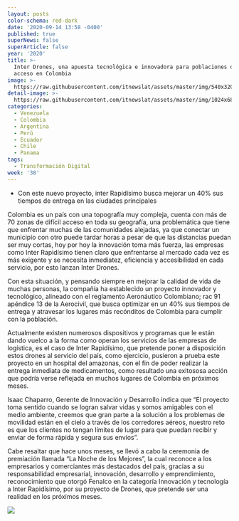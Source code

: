 ```yaml
---
layout: posts
color-schema: red-dark
date: '2020-09-14 13:58 -0400'
published: true
superNews: false
superArticle: false
year: '2020'
title: >-
  Inter Drones, una apuesta tecnológica e innovadora para poblaciones de difícil
  acceso en Colombia
image: >-
  https://raw.githubusercontent.com/itnewslat/assets/master/img/540x320/Rapidisimo-p.jpg
detail-image: >-
  https://raw.githubusercontent.com/itnewslat/assets/master/img/1024x680/Rapidisimo-g.jpg
categories:
  - Venezuela
  - Colombia
  - Argentina
  - Perú
  - Ecuador
  - Chile
  - Panama
tags:
  - Transformación Digital
week: '38'
---
```

- Con este nuevo proyecto, inter Rapidísimo busca mejorar un 40% sus tiempos de entrega en las ciudades principales

Colombia es un país con una topografía muy compleja, cuenta con más de 70 zonas de difícil acceso en toda su geografía, una problemática que tiene que enfrentar muchas de las comunidades alejadas, ya que conectar un municipio con otro puede tardar horas a pesar de que las distancias puedan ser muy cortas, hoy por hoy la innovación toma más fuerza, las empresas como Inter Rapidísimo tienen claro que 
enfrentarse al mercado cada vez es más exigente y se necesita inmediatez, eficiencia y accesibilidad en cada servicio, por esto lanzan Inter Drones.

Con esta situación, y pensando siempre en mejorar la calidad de vida de muchas personas, la compañía ha establecido un proyecto innovador y tecnológico, alineado con el reglamento Aeronáutico Colombiano; rac 91 apéndice 13 de la Aerocivil, que busca optimizar en un 40% sus tiempos de entrega y atravesar los lugares más recónditos de Colombia para cumplir con la población.

Actualmente existen numerosos dispositivos y programas que le están dando vuelco a la forma como operan los servicios de las empresas de logística, es el caso de Inter Rapidísimo, que pretende poner a disposición estos drones al servicio del país, como ejercicio, pusieron a prueba este proyecto en un hospital del amazonas, con el fin de poder realizar la entrega inmediata de medicamentos, como resultado una exitososa acción que podría verse reflejada en muchos lugares de Colombia en próximos meses.

Isaac Chaparro, Gerente de Innovación y Desarrollo indica que “El proyecto toma sentido cuando se logran salvar vidas y somos amigables con el medio ambiente, creemos que gran parte a la solución a los problemas de movilidad están en el cielo a través de los corredores aéreos, nuestro reto es que los clientes no tengan límites de lugar para que puedan recibir y enviar de forma rápida y segura sus envíos”.

Cabe resaltar que hace unos meses, se llevó a cabo la ceremonia de premiación llamada “La Noche de los Mejores”, la cual reconoce a los empresarios y comerciantes más destacados del país, gracias a su responsabilidad empresarial, innovación, desarrollo y emprendimiento, reconocimiento que otorgó Fenalco en la categoría Innovación y tecnología a Inter Rapidísimo, por su proyecto de Drones, que pretende ser una realidad en los próximos meses. 

<img src="https://tracker.metricool.com/c3po.jpg?hash=56f88a41e39ab42c063cc51676587a04"/>
